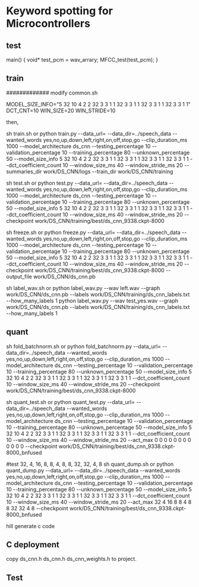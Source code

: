 
# Keyword spotting for Microcontrollers 

## test 
main()
{
    void* test_pcm = wav_arrary;
    MFCC_test(test_pcm);
}



## train 

#############
modify common.sh 

MODEL_SIZE_INFO="5 32 10 4 2 2 32 3 3 1 1 32 3 3 1 1 32 3 3 1 1 32 3 3 1 1"
DCT_CNT=10
WIN_SIZE=20
WIN_STRIDE=10

then,

sh train.sh 
or
python train.py       --data_url=   --data_dir=../speech_data   --wanted_words yes,no,up,down,left,right,on,off,stop,go   --clip_duration_ms 1000   --model_architecture ds_cnn   --testing_percentage 10   --validation_percentage 10   --training_percentage 80   --unknown_percentage 50      --model_size_info 5 32 10 4 2 2 32 3 3 1 1 32 3 3 1 1 32 3 3 1 1 32 3 3 1 1   --dct_coefficient_count 10   --window_size_ms 40   --window_stride_ms 20     --summaries_dir work/DS_CNN/logs --train_dir work/DS_CNN/training

sh test.sh 
or
python test.py    --data_url=   --data_dir=../speech_data   --wanted_words yes,no,up,down,left,right,on,off,stop,go   --clip_duration_ms 1000   --model_architecture ds_cnn   --testing_percentage 10   --validation_percentage 10   --training_percentage 80   --unknown_percentage 50      --model_size_info 5 32 10 4 2 2 32 3 3 1 1 32 3 3 1 1 32 3 3 1 1 32 3 3 1 1   --dct_coefficient_count 10   --window_size_ms 40   --window_stride_ms 20   --checkpoint work/DS_CNN/training/best/ds_cnn_9338.ckpt-8000

sh freeze.sh 
or
python freeze.py    --data_url=   --data_dir=../speech_data   --wanted_words yes,no,up,down,left,right,on,off,stop,go   --clip_duration_ms 1000   --model_architecture ds_cnn   --testing_percentage 10   --validation_percentage 10   --training_percentage 80   --unknown_percentage 50      --model_size_info 5 32 10 4 2 2 32 3 3 1 1 32 3 3 1 1 32 3 3 1 1 32 3 3 1 1   --dct_coefficient_count 10   --window_size_ms 40   --window_stride_ms 20   --checkpoint work/DS_CNN/training/best/ds_cnn_9338.ckpt-8000 --output_file work/DS_CNN/ds_cnn.pb


sh label_wav.sh 
or
python label_wav.py --wav left.wav --graph work/DS_CNN/ds_cnn.pb --labels work/DS_CNN/training/ds_cnn_labels.txt --how_many_labels 1
python label_wav.py --wav test_yes.wav --graph work/DS_CNN/ds_cnn.pb --labels work/DS_CNN/training/ds_cnn_labels.txt --how_many_labels 1

## quant

sh fold_batchnorm.sh 
or
python fold_batchnorm.py    --data_url=   --data_dir=../speech_data   --wanted_words yes,no,up,down,left,right,on,off,stop,go   --clip_duration_ms 1000   --model_architecture ds_cnn   --testing_percentage 10   --validation_percentage 10   --training_percentage 80   --unknown_percentage 50      --model_size_info 5 32 10 4 2 2 32 3 3 1 1 32 3 3 1 1 32 3 3 1 1 32 3 3 1 1   --dct_coefficient_count 10   --window_size_ms 40   --window_stride_ms 20     --checkpoint work/DS_CNN/training/best/ds_cnn_9338.ckpt-8000

sh quant_test.sh 
or
 python quant_test.py       --data_url=   --data_dir=../speech_data   --wanted_words yes,no,up,down,left,right,on,off,stop,go   --clip_duration_ms 1000   --model_architecture ds_cnn   --testing_percentage 10   --validation_percentage 10   --training_percentage 80   --unknown_percentage 50      --model_size_info 5 32 10 4 2 2 32 3 3 1 1 32 3 3 1 1 32 3 3 1 1 32 3 3 1 1   --dct_coefficient_count 10   --window_size_ms 40   --window_stride_ms 20     --act_max 0 0 0 0 0 0 0 0 0 0 0 0  --checkpoint work/DS_CNN/training/best/ds_cnn_9338.ckpt-8000_bnfused


<!-- python quant_dump.py       --data_url=   --data_dir=../speech_data   --wanted_words yes,no,up,down,left,right,on,off,stop,go   --clip_duration_ms 1000   --model_architecture ds_cnn   --testing_percentage 10   --validation_percentage 10   --training_percentage 80   --unknown_percentage 50      --model_size_info 5 32 10 4 2 2 32 3 3 1 1 32 3 3 1 1 32 3 3 1 1 32 3 3 1 1   --dct_coefficient_count 10   --window_size_ms 40   --window_stride_ms 20     --act_max 0 0 0 0 0 0 0 0 0 0 0 0  --checkpoint work/DS_CNN/training/best/ds_cnn_9338.ckpt-8000_bnfused -->

#test  32, 4, 16, 8, 8, 4, 8, 8, 32, 32, 4, 8
sh quant_dump.sh 
or
python quant_dump.py       --data_url=   --data_dir=../speech_data   --wanted_words yes,no,up,down,left,right,on,off,stop,go   --clip_duration_ms 1000   --model_architecture ds_cnn   --testing_percentage 10   --validation_percentage 10   --training_percentage 80   --unknown_percentage 50      --model_size_info 5 32 10 4 2 2 32 3 3 1 1 32 3 3 1 1 32 3 3 1 1 32 3 3 1 1   --dct_coefficient_count 10   --window_size_ms 40   --window_stride_ms 20     --act_max 32 4 16 8 8 4 8 8 32 32 4 8  --checkpoint work/DS_CNN/training/best/ds_cnn_9338.ckpt-8000_bnfused

hill generate c code

## C deployment
copy ds_cnn.h ds_cnn.h ds_cnn_weights.h to project.


## Test



